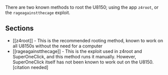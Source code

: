 There are two known methods to root the U8150; using the app `z4root`, or the `rageagainstthecage` exploit.

## Sections

* [[z4root]] - This is the recommended rooting method, known to work on all U8150s without the need for a computer
* [[rageagainstthecage]] - This is the exploit used in z4root and SuperOneClick, and this method runs it manually. However, SuperOneClick itself has not been known to work out on the U8150. [citation needed]